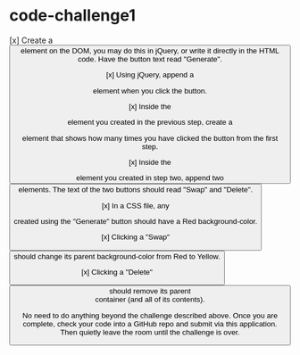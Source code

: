 # code-challenge1
[x] Create a <button> element on the DOM, you may do this in jQuery, or write it directly in the HTML code. Have the button text read "Generate".

[x] Using jQuery, append a <div> element when you click the button.

[x] Inside the <div> element you created in the previous step, create a <p> element that shows how many times you have clicked the button from the first step.

[x] Inside the <div> element you created in step two, append two <button> elements. The text of the two buttons should read "Swap" and "Delete".

[x] In a CSS file, any <div> created using the "Generate" button should have a Red background-color.

[x] Clicking a "Swap" <button> should change its parent background-color from Red to Yellow.

[x] Clicking a "Delete" <button> should remove its parent <div> container (and all of its contents).

No need to do anything beyond the challenge described above. Once you are complete, check your code into a GitHub repo and submit via this application. Then quietly leave the room until the challenge is over.
